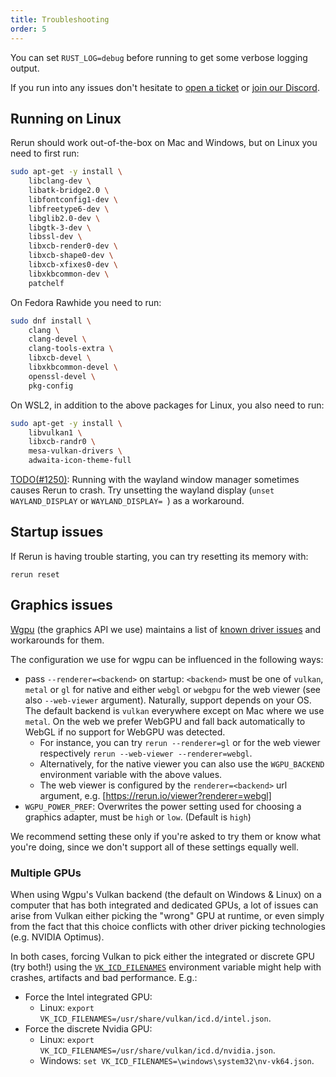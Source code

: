 ```yaml
---
title: Troubleshooting
order: 5
---
```


You can set `RUST_LOG=debug` before running to get some verbose logging output.

If you run into any issues don't hesitate to [open a ticket](https://github.com/rerun-io/rerun/issues/new/choose)
or [join our Discord](https://discord.gg/Gcm8BbTaAj).

## Running on Linux

Rerun should work out-of-the-box on Mac and Windows, but on Linux you need to first run:

```sh
sudo apt-get -y install \
    libclang-dev \
    libatk-bridge2.0 \
    libfontconfig1-dev \
    libfreetype6-dev \
    libglib2.0-dev \
    libgtk-3-dev \
    libssl-dev \
    libxcb-render0-dev \
    libxcb-shape0-dev \
    libxcb-xfixes0-dev \
    libxkbcommon-dev \
    patchelf
```

On Fedora Rawhide you need to run:

```sh
sudo dnf install \
    clang \
    clang-devel \
    clang-tools-extra \
    libxcb-devel \
    libxkbcommon-devel \
    openssl-devel \
    pkg-config
```

On WSL2, in addition to the above packages for Linux, you also need to run:

```sh
sudo apt-get -y install \
    libvulkan1 \
    libxcb-randr0 \
    mesa-vulkan-drivers \
    adwaita-icon-theme-full
```

[TODO(#1250)](https://github.com/rerun-io/rerun/issues/1250): Running with the wayland window manager
sometimes causes Rerun to crash. Try unsetting the wayland display (`unset WAYLAND_DISPLAY` or `WAYLAND_DISPLAY= `) as a workaround.

## Startup issues

If Rerun is having trouble starting, you can try resetting its memory with:

```
rerun reset
```

## Graphics issues

<!-- This section is linked to from `crates/re_viewer/src/native.rs` -->

[Wgpu](https://github.com/gfx-rs/wgpu) (the graphics API we use) maintains a list of
[known driver issues](https://github.com/gfx-rs/wgpu/wiki/Known-Driver-Issues) and workarounds for them.

The configuration we use for wgpu can be influenced in the following ways:

-   pass `--renderer=<backend>` on startup: `<backend>` must be one of `vulkan`, `metal` or `gl` for native and
    either `webgl` or `webgpu` for the web viewer (see also `--web-viewer` argument).
    Naturally, support depends on your OS. The default backend is `vulkan` everywhere except on Mac where we use `metal`.
    On the web we prefer WebGPU and fall back automatically to WebGL if no support for WebGPU was detected.
    -   For instance, you can try `rerun --renderer=gl` or for the web viewer respectively `rerun --web-viewer --renderer=webgl`.
    -   Alternatively, for the native viewer you can also use the `WGPU_BACKEND` environment variable with the above values.
    -   The web viewer is configured by the `renderer=<backend>` url argument, e.g. [https://rerun.io/viewer?renderer=webgl]
-   `WGPU_POWER_PREF`: Overwrites the power setting used for choosing a graphics adapter, must be `high` or `low`. (Default is `high`)

We recommend setting these only if you're asked to try them or know what you're doing,
since we don't support all of these settings equally well.

### Multiple GPUs

When using Wgpu's Vulkan backend (the default on Windows & Linux) on a computer that has both integrated and dedicated GPUs, a lot of issues can arise from Vulkan either picking the "wrong" GPU at runtime, or even simply from the fact that this choice conflicts with other driver picking technologies (e.g. NVIDIA Optimus).

In both cases, forcing Vulkan to pick either the integrated or discrete GPU (try both!) using the [`VK_ICD_FILENAMES`](https://vulkan.lunarg.com/doc/view/latest/mac/LoaderDriverInterface.html#user-content-driver-discovery) environment variable might help with crashes, artifacts and bad performance. E.g.:

-   Force the Intel integrated GPU:
    -   Linux: `export VK_ICD_FILENAMES=/usr/share/vulkan/icd.d/intel.json`.
-   Force the discrete Nvidia GPU:
    -   Linux: `export VK_ICD_FILENAMES=/usr/share/vulkan/icd.d/nvidia.json`.
    -   Windows: `set VK_ICD_FILENAMES=\windows\system32\nv-vk64.json`.
